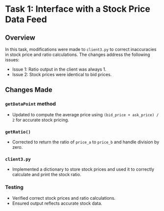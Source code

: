 # Task 1: Interface with a Stock Price Data Feed

## Overview

In this task, modifications were made to `client3.py` to correct inaccuracies in stock price and ratio calculations. The changes address the following issues:

- Issue 1: Ratio output in the client was always 1.
- Issue 2: Stock prices were identical to bid prices.

## Changes Made

### `getDataPoint` method

- Updated to compute the average price using `(bid_price + ask_price) / 2` for accurate stock pricing.

### `getRatio()`

- Corrected to return the ratio of `price_a` to `price_b` and handle division by zero.

### `client3.py`

- Implemented a dictionary to store stock prices and used it to correctly calculate and print the stock ratio.

### Testing

- Verified correct stock prices and ratio calculations.
- Ensured output reflects accurate stock data.

